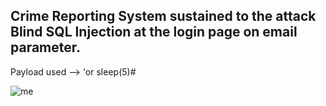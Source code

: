 ## Crime Reporting System sustained to the attack Blind SQL Injection at the login page on email parameter.

Payload used --> 'or sleep(5)#

<img src="https://www.hackthebox.eu/storage/avatars/712990507bcd9118705f55ffbf24554a.png" title="me">

